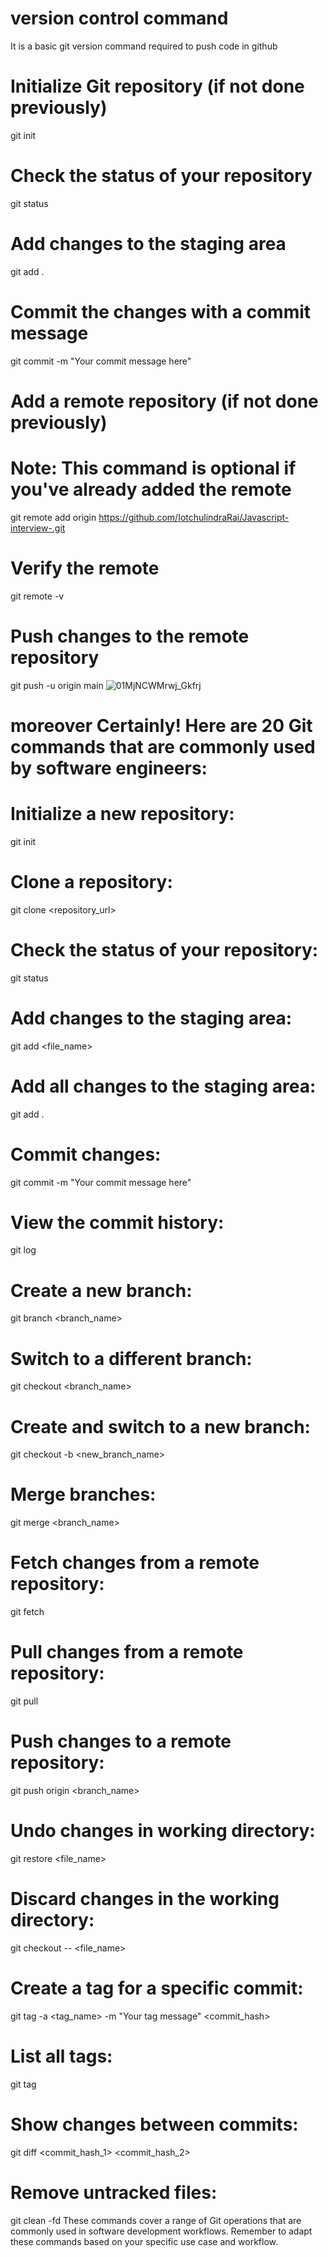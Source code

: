 # version control command
It is a basic git version command required to push code in github
# Initialize Git repository (if not done previously)
git init

# Check the status of your repository
git status

# Add changes to the staging area
git add .

# Commit the changes with a commit message
git commit -m "Your commit message here"


# Add a remote repository (if not done previously)
# Note: This command is optional if you've already added the remote
git remote add origin https://github.com/IotchulindraRai/Javascript-interview-.git

# Verify the remote
git remote -v

# Push changes to the remote repository
git push -u origin main
![01MjNCWMrwj_Gkfrj](https://github.com/IotchulindraRai/versioncontrolcommand/assets/87846923/9a886e86-c0ce-41ec-b8fc-23f85cb4e282)

# moreover Certainly! Here are 20 Git commands that are commonly used by software engineers:

# Initialize a new repository:

git init
# Clone a repository:

git clone <repository_url>
# Check the status of your repository:

git status
# Add changes to the staging area:

git add <file_name>
# Add all changes to the staging area:

git add .
# Commit changes:

git commit -m "Your commit message here"
# View the commit history:

git log
# Create a new branch:

git branch <branch_name>
# Switch to a different branch:

git checkout <branch_name>
# Create and switch to a new branch:

git checkout -b <new_branch_name>
# Merge branches:

git merge <branch_name>
# Fetch changes from a remote repository:


git fetch
# Pull changes from a remote repository:

git pull
# Push changes to a remote repository:

git push origin <branch_name>
# Undo changes in working directory:

git restore <file_name>
# Discard changes in the working directory:

git checkout -- <file_name>
# Create a tag for a specific commit:

git tag -a <tag_name> -m "Your tag message" <commit_hash>
# List all tags:

git tag
# Show changes between commits:

git diff <commit_hash_1> <commit_hash_2>
 # Remove untracked files:

git clean -fd
These commands cover a range of Git operations that are commonly used in software development workflows. Remember to adapt these commands based on your specific use case and workflow.





